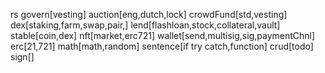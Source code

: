 rs
govern[vesting]
auction[eng,dutch,lock]
crowdFund[std,vesting]
dex[staking,farm,swap,pair,]
lend[flashloan,stock,collateral,vault]
stable[coin,dex]
nft[market,erc721]
wallet[send,multisig,sig,paymentChnl]
erc[21,721]
math[math,random]
sentence[if try catch,function]
crud[todo]
sign[]

